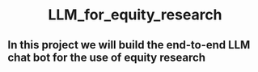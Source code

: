 <h1 align ="center">  LLM_for_equity_research  </h1>

<h2 align = "left"> In this project we will build the end-to-end LLM chat bot for the use of equity research </h2>
